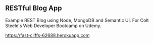 ## RESTful Blog App

Example REST Blog using Node, MongoDB and Semantic UI. For Colt Steele's Web Developer Bootcamp on Udemy. 

https://fast-cliffs-62688.herokuapp.com
